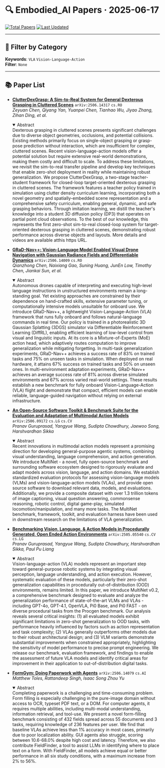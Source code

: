 # 🔍 Embodied_AI Papers · 2025-06-17

[![Total Papers](https://img.shields.io/badge/Papers-5-2688EB)]()
[![Last Updated](https://img.shields.io/badge/dynamic/json?url=https://api.github.com/repos/tavish9/awesome-daily-AI-arxiv/commits/main&query=%24.commit.author.date&label=updated&color=orange)]()

---

## 📌 Filter by Category
**Keywords**: `VLA` `Vision-Language-Action`  
**Filter**: `None`

---

## 📚 Paper List

- **[ClutterDexGrasp: A Sim-to-Real System for General Dexterous Grasping in Cluttered Scenes](https://arxiv.org/abs/2506.14317)**  `arXiv:2506.14317`  `cs.RO`  
  _Zeyuan Chen, Qiyang Yan, Yuanpei Chen, Tianhao Wu, Jiyao Zhang, Zihan Ding, et al._
  <details open><summary>Abstract</summary>
  Dexterous grasping in cluttered scenes presents significant challenges due to diverse object geometries, occlusions, and potential collisions. Existing methods primarily focus on single-object grasping or grasp-pose prediction without interaction, which are insufficient for complex, cluttered scenes. Recent vision-language-action models offer a potential solution but require extensive real-world demonstrations, making them costly and difficult to scale. To address these limitations, we revisit the sim-to-real transfer pipeline and develop key techniques that enable zero-shot deployment in reality while maintaining robust generalization. We propose ClutterDexGrasp, a two-stage teacher-student framework for closed-loop target-oriented dexterous grasping in cluttered scenes. The framework features a teacher policy trained in simulation using clutter density curriculum learning, incorporating both a novel geometry and spatially-embedded scene representation and a comprehensive safety curriculum, enabling general, dynamic, and safe grasping behaviors. Through imitation learning, we distill the teacher's knowledge into a student 3D diffusion policy (DP3) that operates on partial point cloud observations. To the best of our knowledge, this represents the first zero-shot sim-to-real closed-loop system for target-oriented dexterous grasping in cluttered scenes, demonstrating robust performance across diverse objects and layouts. More details and videos are available atthis https URL.
  </details>

- **[GRaD-Nav++: Vision-Language Model Enabled Visual Drone Navigation with Gaussian Radiance Fields and Differentiable Dynamics](https://arxiv.org/abs/2506.14009)**  `arXiv:2506.14009`  `cs.RO`  
  _Qianzhong Chen, Naixiang Gao, Suning Huang, JunEn Low, Timothy Chen, Jiankai Sun, et al._
  <details open><summary>Abstract</summary>
  Autonomous drones capable of interpreting and executing high-level language instructions in unstructured environments remain a long-standing goal. Yet existing approaches are constrained by their dependence on hand-crafted skills, extensive parameter tuning, or computationally intensive models unsuitable for onboard use. We introduce GRaD-Nav++, a lightweight Vision-Language-Action (VLA) framework that runs fully onboard and follows natural-language commands in real time. Our policy is trained in a photorealistic 3D Gaussian Splatting (3DGS) simulator via Differentiable Reinforcement Learning (DiffRL), enabling efficient learning of low-level control from visual and linguistic inputs. At its core is a Mixture-of-Experts (MoE) action head, which adaptively routes computation to improve generalization while mitigating forgetting. In multi-task generalization experiments, GRaD-Nav++ achieves a success rate of 83% on trained tasks and 75% on unseen tasks in simulation. When deployed on real hardware, it attains 67% success on trained tasks and 50% on unseen ones. In multi-environment adaptation experiments, GRaD-Nav++ achieves an average success rate of 81% across diverse simulated environments and 67% across varied real-world settings. These results establish a new benchmark for fully onboard Vision-Language-Action (VLA) flight and demonstrate that compact, efficient models can enable reliable, language-guided navigation without relying on external infrastructure.
  </details>

- **[An Open-Source Software Toolkit & Benchmark Suite for the Evaluation and Adaptation of Multimodal Action Models](https://arxiv.org/abs/2506.09172)**  `arXiv:2506.09172`  `cs.LG` `cs.CV`  
  _Pranav Guruprasad, Yangyue Wang, Sudipta Chowdhury, Jaewoo Song, Harshvardhan Sikka_
  <details open><summary>Abstract</summary>
  Recent innovations in multimodal action models represent a promising direction for developing general-purpose agentic systems, combining visual understanding, language comprehension, and action generation. We introduce MultiNet - a novel, fully open-source benchmark and surrounding software ecosystem designed to rigorously evaluate and adapt models across vision, language, and action domains. We establish standardized evaluation protocols for assessing vision-language models (VLMs) and vision-language-action models (VLAs), and provide open source software to download relevant data, models, and evaluations. Additionally, we provide a composite dataset with over 1.3 trillion tokens of image captioning, visual question answering, commonsense reasoning, robotic control, digital game-play, simulated locomotion/manipulation, and many more tasks. The MultiNet benchmark, framework, toolkit, and evaluation harness have been used in downstream research on the limitations of VLA generalization.
  </details>

- **[Benchmarking Vision, Language, & Action Models in Procedurally Generated, Open Ended Action Environments](https://arxiv.org/abs/2505.05540)**  `arXiv:2505.05540`  `cs.CV` `cs.LG`  
  _Pranav Guruprasad, Yangyue Wang, Sudipta Chowdhury, Harshvardhan Sikka, Paul Pu Liang_
  <details open><summary>Abstract</summary>
  Vision-language-action (VLA) models represent an important step toward general-purpose robotic systems by integrating visual perception, language understanding, and action execution. However, systematic evaluation of these models, particularly their zero-shot generalization capabilities in procedurally out-of-distribution (OOD) environments, remains limited. In this paper, we introduce MultiNet v0.2, a comprehensive benchmark designed to evaluate and analyze the generalization performance of state-of-the-art VLMs and VLAs - including GPT-4o, GPT-4.1, OpenVLA, Pi0 Base, and Pi0 FAST - on diverse procedural tasks from the Procgen benchmark. Our analysis reveals several critical insights: (1) all evaluated models exhibit significant limitations in zero-shot generalization to OOD tasks, with performance heavily influenced by factors such as action representation and task complexity; (2) VLAs generally outperforms other models due to their robust architectural design; and (3) VLM variants demonstrate substantial improvements when constrained appropriately, highlighting the sensitivity of model performance to precise prompt engineering. We release our benchmark, evaluation framework, and findings to enable the assessment of future VLA models and identify critical areas for improvement in their application to out-of-distribution digital tasks.
  </details>

- **[FormGym: Doing Paperwork with Agents](https://arxiv.org/abs/2506.14079)**  `arXiv:2506.14079`  `cs.AI`  
  _Matthew Toles, Rattandeep Singh, Isaac Song Zhou Yu_
  <details open><summary>Abstract</summary>
  Completing paperwork is a challenging and time-consuming problem. Form filling is especially challenging in the pure-image domain without access to OCR, typeset PDF text, or a DOM. For computer agents, it requires multiple abilities, including multi-modal understanding, information retrieval, and tool-use. We present a novel form-filling benchmark consisting of 432 fields spread across 55 documents and 3 tasks, requiring knowledge of 236 features per user. We find that baseline VLAs achieve less than 1% accuracy in most cases, primarily due to poor localization ability. GUI agents also struggle, scoring between 10.6-68.0% despite high cost and latency. Therefore, we also contribute FieldFinder, a tool to assist LLMs in identifying where to place text on a form. With FieldFinder, all models achieve equal or better performance in all six study conditions, with a maximum increase from 2% to 56%.
  </details>
